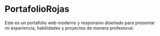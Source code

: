 # PortafolioRojas
Este es un portafolio web moderno y responsivo diseñado para presentar mi experiencia, habilidades y proyectos de manera profesional.
